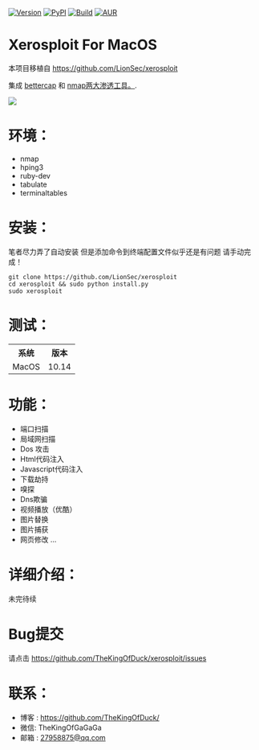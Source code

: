 
[![Version](https://img.shields.io/badge/Xerosploit-Version_1.0-brightgreen.svg?maxAge=259200)]()
[![PyPI](https://img.shields.io/badge/Python-2.7-blue.svg)]()
[![Build](https://img.shields.io/badge/Supported_OS-MacOS-orange.svg)]()
[![AUR](https://img.shields.io/aur/license/yaourt.svg)]()

Xerosploit For MacOS
=
本项目移植自 https://github.com/LionSec/xerosploit


集成 <a href="https://www.bettercap.org"> bettercap</a> 和 <a href="https://www.bettercap.org"> nmap两大渗透工具。</a>.

![](http://www.gzdata.net.cn/2017/screenshot.jpg)


环境：
=

- nmap 
- hping3 
- ruby-dev 
- tabulate 
- terminaltables


安装：
=
笔者尽力弄了自动安装 但是添加命令到终端配置文件似乎还是有问题 请手动完成！

    git clone https://github.com/LionSec/xerosploit
    cd xerosploit && sudo python install.py
    sudo xerosploit


测试：
=

<table>
    <tr>
        <th>系统</th>
        <th>版本</th>
    </tr>
    <tr>
        <td>MacOS</td>
        <td> 10.14 </td>
    </tr>
</table>


功能：
=
- 端口扫描
- 局域网扫描
- Dos 攻击
- Html代码注入
- Javascript代码注入
- 下载劫持
- 嗅探
- Dns欺骗
- 视频播放（优酷）
- 图片替换
- 图片捕获
- 网页修改 ...

详细介绍：
=
未完待续

Bug提交
=

请点击 https://github.com/TheKingOfDuck/xerosploit/issues



联系：
=
- 博客 : https://github.com/TheKingOfDuck/
- 微信: TheKingOfGaGaGa
- 邮箱 : 27958875@qq.com
